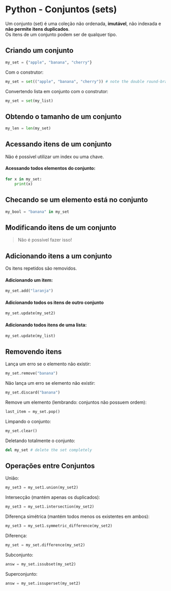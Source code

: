 # Python - Conjuntos (sets)

Um conjunto (set) é uma coleção não ordenada, **imutável**, não indexada e **não permite itens duplicados**.  
Os itens de um conjunto podem ser de qualquer tipo.  

## Criando um conjunto

~~~python
my_set = {"apple", "banana", "cherry"}
~~~

Com o construtor:

~~~python
my_set = set(("apple", "banana", "cherry")) # note the double round-brackets
~~~

Convertendo lista em conjunto com o construtor:

~~~python
my_set = set(my_list)
~~~

## Obtendo o tamanho de um conjunto

~~~python
my_len = len(my_set)
~~~

## Acessando itens de um conjunto

Não é possível utilizar um index ou uma chave.  

#### Acessando todos elementos do conjunto:

~~~python
for x in my_set:
    print(x) 
~~~

## Checando se um elemento está no conjunto

~~~python
my_bool = "banana" in my_set
~~~

## Modificando itens de um conjunto

> Não é possível fazer isso!

## Adicionando itens a um conjunto

Os itens repetidos são removidos.  

#### Adicionando um item:

~~~python
my_set.add("laranja")
~~~

#### Adicionando todos os itens de outro conjunto

~~~python
my_set.update(my_set2)
~~~

#### Adicionando todos itens de uma lista: 

~~~python
my_set.update(my_list)
~~~

## Removendo itens

Lança um erro se o elemento não existir:

~~~python
my_set.remove("banana") 
~~~

Não lança um erro se elemento não existir:

~~~python
my_set.discard("banana") 
~~~

Remove um elemento (lembrando: conjuntos não possuem ordem):

~~~python
last_item = my_set.pop()
~~~

Limpando o conjunto:

~~~python
my_set.clear()
~~~

Deletando totalmente o conjunto:

~~~python
del my_set # delete the set completely
~~~

## Operações entre Conjuntos

União:

~~~python
my_set3 = my_set1.union(my_set2)
~~~

Intersecção (mantém apenas os duplicados):

~~~python
my_set3 = my_set1.intersection(my_set2)
~~~

Diferença simétrica (mantém todos menos os existentes em ambos):

~~~python
my_set3 = my_set1.symmetric_difference(my_set2) 
~~~

Diferença:

~~~python
my_set = my_set.difference(my_set2)
~~~

Subconjunto: 

~~~python
answ = my_set.issubset(my_set2)
~~~

Superconjunto:

~~~python
answ = my_set.issuperset(my_set2)
~~~
